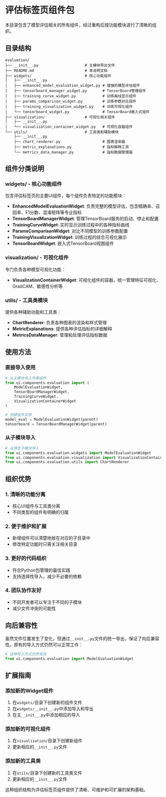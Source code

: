 # 评估标签页组件包

本目录包含了模型评估相关的所有组件，经过重构后按功能模块进行了清晰的组织。

## 目录结构

```
evaluation/
├── __init__.py                     # 主模块导出文件
├── README.md                       # 本说明文档
├── widgets/                        # 核心功能组件
│   ├── __init__.py
│   ├── enhanced_model_evaluation_widget.py # 增强的模型评估组件
│   ├── tensorboard_manager_widget.py       # TensorBoard管理组件
│   ├── training_curve_widget.py            # 训练曲线显示组件
│   ├── params_comparison_widget.py         # 训练参数对比组件
│   ├── training_visualization_widget.py    # 训练可视化组件
│   └── tensorboard_widget.py               # TensorBoard嵌入式组件
├── visualization/                  # 可视化相关组件
│   ├── __init__.py
│   └── visualization_container_widget.py   # 可视化容器组件
└── utils/                          # 工具类和辅助模块
    ├── __init__.py
    ├── chart_renderer.py                   # 图表渲染器
    ├── metric_explanations.py              # 指标解释工具
    └── metrics_data_manager.py             # 指标数据管理器
```

## 组件分类说明

### widgets/ - 核心功能组件
包含评估标签页的主要UI组件，每个组件负责特定的功能模块：

- **EnhancedModelEvaluationWidget**: 负责完整的模型评估，包含精确率、召回率、F1分数、混淆矩阵等专业指标
- **TensorBoardManagerWidget**: 管理TensorBoard服务的启动、停止和配置
- **TrainingCurveWidget**: 实时显示训练过程中的各种指标曲线
- **ParamsComparisonWidget**: 对比不同模型的训练参数配置
- **TrainingVisualizationWidget**: 训练过程的综合可视化展示
- **TensorBoardWidget**: 嵌入式TensorBoard视图组件

### visualization/ - 可视化组件
专门负责各种模型可视化功能：

- **VisualizationContainerWidget**: 可视化组件的容器，统一管理特征可视化、GradCAM、敏感性分析等

### utils/ - 工具类模块
提供各种辅助功能和工具类：

- **ChartRenderer**: 负责各种图表的渲染和样式管理
- **MetricExplanations**: 提供各种评估指标的详细解释
- **MetricsDataManager**: 管理和处理评估指标数据

## 使用方法

### 直接导入使用
```python
# 从主模块导入所需组件
from ui.components.evaluation import (
    ModelEvaluationWidget,
    TensorBoardManagerWidget,
    TrainingCurveWidget,
    VisualizationContainerWidget
)

# 创建组件实例
model_eval = ModelEvaluationWidget(parent)
tensorboard = TensorBoardManagerWidget(parent)
```

### 从子模块导入
```python
# 从特定子模块导入
from ui.components.evaluation.widgets import ModelEvaluationWidget
from ui.components.evaluation.visualization import VisualizationContainerWidget
from ui.components.evaluation.utils import ChartRenderer
```

## 组织优势

### 1. 清晰的功能分离
- 核心UI组件与工具类分离
- 不同类型的组件有明确的归属

### 2. 便于维护和扩展
- 新增组件可以清楚地放在对应的子目录中
- 修改特定功能时只需关注相关目录

### 3. 更好的代码组织
- 符合Python包管理的最佳实践
- 支持选择性导入，减少不必要的依赖

### 4. 团队协作友好
- 不同开发者可以专注于不同的子模块
- 减少文件冲突的可能性

## 向后兼容性

虽然文件位置发生了变化，但通过`__init__.py`文件的统一导出，保证了向后兼容性。原有的导入方式仍然可以正常工作：

```python
# 这种导入方式仍然有效
from ui.components.evaluation import ModelEvaluationWidget
```

## 扩展指南

### 添加新的Widget组件
1. 在`widgets/`目录下创建新的组件文件
2. 在`widgets/__init__.py`中添加导入和导出
3. 在主`__init__.py`中添加相应的导入

### 添加新的可视化组件
1. 在`visualization/`目录下创建新组件
2. 更新相应的`__init__.py`文件

### 添加新的工具类
1. 在`utils/`目录下创建新的工具类文件
2. 更新相应的`__init__.py`文件

这种组织结构为评估标签页组件提供了清晰、可维护和可扩展的架构基础。 